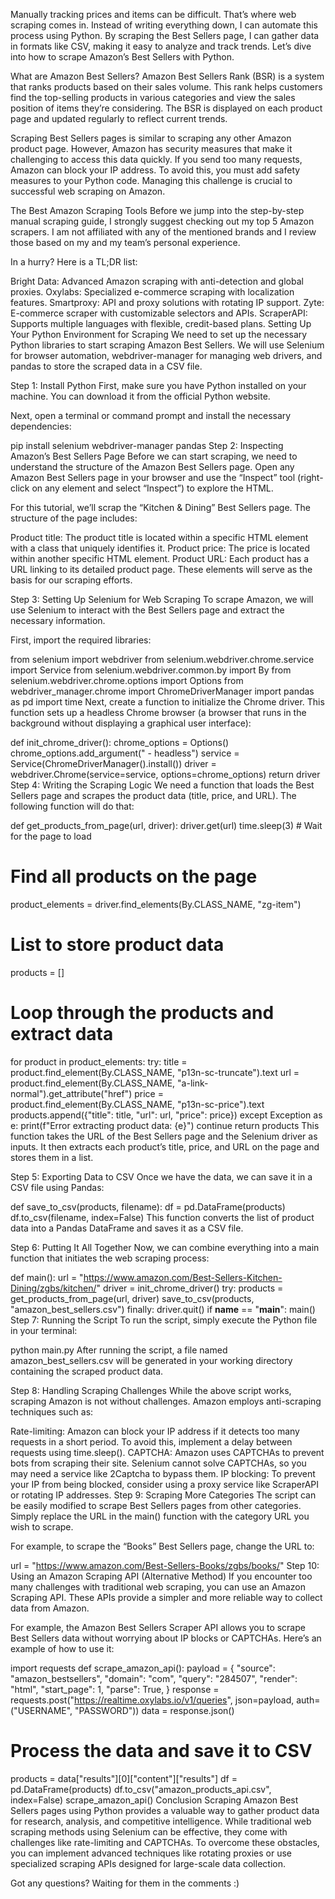 Manually tracking prices and items can be difficult. That’s where web scraping comes in. Instead of writing everything down, I can automate this process using Python. By scraping the Best Sellers page, I can gather data in formats like CSV, making it easy to analyze and track trends. Let’s dive into how to scrape Amazon’s Best Sellers with Python.

What are Amazon Best Sellers?
Amazon Best Sellers Rank (BSR) is a system that ranks products based on their sales volume. This rank helps customers find the top-selling products in various categories and view the sales position of items they’re considering. The BSR is displayed on each product page and updated regularly to reflect current trends.

Scraping Best Sellers pages is similar to scraping any other Amazon product page. However, Amazon has security measures that make it challenging to access this data quickly. If you send too many requests, Amazon can block your IP address. To avoid this, you must add safety measures to your Python code. Managing this challenge is crucial to successful web scraping on Amazon.

The Best Amazon Scraping Tools
Before we jump into the step-by-step manual scraping guide, I strongly suggest checking out my top 5 Amazon scrapers. I am not affiliated with any of the mentioned brands and I review those based on my and my team’s personal experience.

In a hurry? Here is a TL;DR list:

Bright Data: Advanced Amazon scraping with anti-detection and global proxies.
Oxylabs: Specialized e-commerce scraping with localization features.
Smartproxy: API and proxy solutions with rotating IP support.
Zyte: E-commerce scraper with customizable selectors and APIs.
ScraperAPI: Supports multiple languages with flexible, credit-based plans.
Setting Up Your Python Environment for Scraping
We need to set up the necessary Python libraries to start scraping Amazon Best Sellers. We will use Selenium for browser automation, webdriver-manager for managing web drivers, and pandas to store the scraped data in a CSV file.

Step 1: Install Python
First, make sure you have Python installed on your machine. You can download it from the official Python website.

Next, open a terminal or command prompt and install the necessary dependencies:

pip install selenium webdriver-manager pandas
Step 2: Inspecting Amazon’s Best Sellers Page
Before we can start scraping, we need to understand the structure of the Amazon Best Sellers page. Open any Amazon Best Sellers page in your browser and use the “Inspect” tool (right-click on any element and select “Inspect”) to explore the HTML.

For this tutorial, we’ll scrap the “Kitchen & Dining” Best Sellers page. The structure of the page includes:

Product title: The product title is located within a specific HTML element with a class that uniquely identifies it.
Product price: The price is located within another specific HTML element.
Product URL: Each product has a URL linking to its detailed product page.
These elements will serve as the basis for our scraping efforts.

Step 3: Setting Up Selenium for Web Scraping
To scrape Amazon, we will use Selenium to interact with the Best Sellers page and extract the necessary information.

First, import the required libraries:

from selenium import webdriver
from selenium.webdriver.chrome.service import Service
from selenium.webdriver.common.by import By
from selenium.webdriver.chrome.options import Options
from webdriver_manager.chrome import ChromeDriverManager
import pandas as pd
import time
Next, create a function to initialize the Chrome driver. This function sets up a headless Chrome browser (a browser that runs in the background without displaying a graphical user interface):

def init_chrome_driver():
chrome_options = Options()
chrome_options.add_argument(" - headless")
service = Service(ChromeDriverManager().install())
driver = webdriver.Chrome(service=service, options=chrome_options)
return driver
Step 4: Writing the Scraping Logic
We need a function that loads the Best Sellers page and scrapes the product data (title, price, and URL). The following function will do that:

def get_products_from_page(url, driver):
driver.get(url)
time.sleep(3) # Wait for the page to load
# Find all products on the page
product_elements = driver.find_elements(By.CLASS_NAME, "zg-item")
# List to store product data
products = []
# Loop through the products and extract data
for product in product_elements:
try:
title = product.find_element(By.CLASS_NAME, "p13n-sc-truncate").text
url = product.find_element(By.CLASS_NAME, "a-link-normal").get_attribute("href")
price = product.find_element(By.CLASS_NAME, "p13n-sc-price").text
products.append({"title": title, "url": url, "price": price})
except Exception as e:
print(f"Error extracting product data: {e}")
continue
return products
This function takes the URL of the Best Sellers page and the Selenium driver as inputs. It then extracts each product’s title, price, and URL on the page and stores them in a list.

Step 5: Exporting Data to CSV
Once we have the data, we can save it in a CSV file using Pandas:

def save_to_csv(products, filename):
df = pd.DataFrame(products)
df.to_csv(filename, index=False)
This function converts the list of product data into a Pandas DataFrame and saves it as a CSV file.

Step 6: Putting It All Together
Now, we can combine everything into a main function that initiates the web scraping process:

def main():
url = "https://www.amazon.com/Best-Sellers-Kitchen-Dining/zgbs/kitchen/"
driver = init_chrome_driver()
try:
products = get_products_from_page(url, driver)
save_to_csv(products, "amazon_best_sellers.csv")
finally:
driver.quit()
if __name__ == "__main__":
main()
Step 7: Running the Script
To run the script, simply execute the Python file in your terminal:

python main.py
After running the script, a file named amazon_best_sellers.csv will be generated in your working directory containing the scraped product data.

Step 8: Handling Scraping Challenges
While the above script works, scraping Amazon is not without challenges. Amazon employs anti-scraping techniques such as:

Rate-limiting: Amazon can block your IP address if it detects too many requests in a short period. To avoid this, implement a delay between requests using time.sleep().
CAPTCHA: Amazon uses CAPTCHAs to prevent bots from scraping their site. Selenium cannot solve CAPTCHAs, so you may need a service like 2Captcha to bypass them.
IP blocking: To prevent your IP from being blocked, consider using a proxy service like ScraperAPI or rotating IP addresses.
Step 9: Scraping More Categories
The script can be easily modified to scrape Best Sellers pages from other categories. Simply replace the URL in the main() function with the category URL you wish to scrape.

For example, to scrape the “Books” Best Sellers page, change the URL to:

url = "https://www.amazon.com/Best-Sellers-Books/zgbs/books/"
Step 10: Using an Amazon Scraping API (Alternative Method)
If you encounter too many challenges with traditional web scraping, you can use an Amazon Scraping API. These APIs provide a simpler and more reliable way to collect data from Amazon.

For example, the Amazon Best Sellers Scraper API allows you to scrape Best Sellers data without worrying about IP blocks or CAPTCHAs. Here’s an example of how to use it:

import requests
def scrape_amazon_api():
payload = {
"source": "amazon_bestsellers",
"domain": "com",
"query": "284507",
"render": "html",
"start_page": 1,
"parse": True,
}
response = requests.post("https://realtime.oxylabs.io/v1/queries", json=payload, auth=("USERNAME", "PASSWORD"))
data = response.json()
# Process the data and save it to CSV
products = data["results"][0]["content"]["results"]
df = pd.DataFrame(products)
df.to_csv("amazon_products_api.csv", index=False)
scrape_amazon_api()
Conclusion
Scraping Amazon Best Sellers pages using Python provides a valuable way to gather product data for research, analysis, and competitive intelligence. While traditional web scraping methods using Selenium can be effective, they come with challenges like rate-limiting and CAPTCHAs. To overcome these obstacles, you can implement advanced techniques like rotating proxies or use specialized scraping APIs designed for large-scale data collection.

Got any questions? Waiting for them in the comments :)